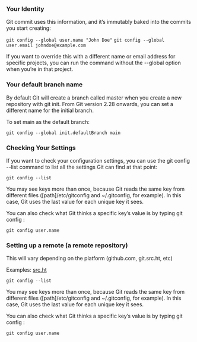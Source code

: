 ### Your Identity

Git commit uses this information, and it’s immutably baked into the commits you start creating:

`git config --global user.name "John Doe"`
`git config --global user.email johndoe@example.com`

If you want to override this with a different name or email address for specific projects, you can run the command without the --global option when you’re in that project.

### Your default branch name

By default Git will create a branch called master when you create a new repository with git init. From Git version 2.28 onwards, you can set a different name for the initial branch.

To set main as the default branch: 

`git config --global init.defaultBranch main`

### Checking Your Settings

If you want to check your configuration settings, you can use the git config --list command to list all the settings Git can find at that point:

`git config --list`

You may see keys more than once, because Git reads the same key from different files ([path]/etc/gitconfig and ~/.gitconfig, for example). In this case, Git uses the last value for each unique key it sees.

You can also check what Git thinks a specific key’s value is by typing git config <key>:

`git config user.name`

### Setting up a remote (a remote repository)

This will vary depending on the platform (github.com, git.src.ht, etc)

Examples: [src.ht](https://man.sr.ht/tutorials/set-up-account-and-git.md)

`git config --list`

You may see keys more than once, because Git reads the same key from different files ([path]/etc/gitconfig and ~/.gitconfig, for example). In this case, Git uses the last value for each unique key it sees.

You can also check what Git thinks a specific key’s value is by typing git config <key>:

`git config user.name`
